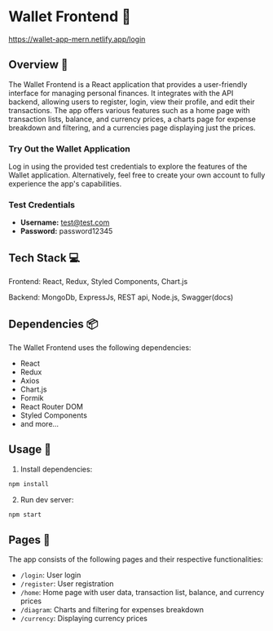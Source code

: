 # Wallet Frontend 🏦

https://wallet-app-mern.netlify.app/login

## Overview 📝

The Wallet Frontend is a React application that provides a user-friendly interface for managing
personal finances. It integrates with the API backend, allowing users to register, login, view their
profile, and edit their transactions. The app offers various features such as a home page with
transaction lists, balance, and currency prices, a charts page for expense breakdown and filtering,
and a currencies page displaying just the prices.

### Try Out the Wallet Application

Log in using the provided test credentials to explore the features of the Wallet application. Alternatively, feel free to create your own account to fully experience the app's capabilities.

### Test Credentials
- **Username:** test@test.com
- **Password:** password12345

## Tech Stack 💻

Frontend: React, Redux, Styled Components, Chart.js

Backend: MongoDb, ExpressJs, REST api, Node.js, Swagger(docs)

## Dependencies 📦

The Wallet Frontend uses the following dependencies:

- React
- Redux
- Axios
- Chart.js
- Formik
- React Router DOM
- Styled Components
- and more...

## Usage 🚀

1. Install dependencies:

```bash
npm install
```

2. Run dev server:

```bash
npm start
```

## Pages 📄

The app consists of the following pages and their respective functionalities:

- `/login`: User login
- `/register`: User registration
- `/home`: Home page with user data, transaction list, balance, and currency prices
- `/diagram`: Charts and filtering for expenses breakdown
- `/currency`: Displaying currency prices
